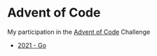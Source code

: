 # Advent of Code

My participation in the [Advent of Code](https://adventofcode.com/) Challenge

- [2021 - Go](2021)